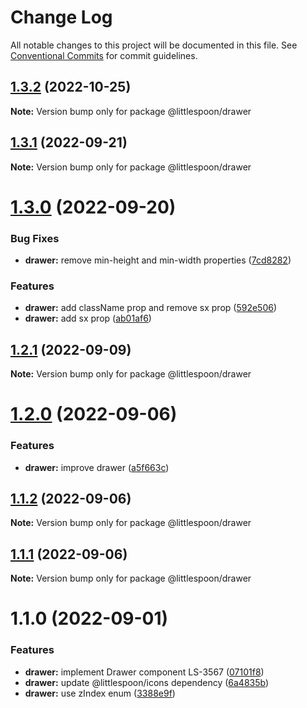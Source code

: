 # Change Log

All notable changes to this project will be documented in this file.
See [Conventional Commits](https://conventionalcommits.org) for commit guidelines.

## [1.3.2](https://github.com/little-spoon-dev/design-system/compare/@littlespoon/drawer@1.3.1...@littlespoon/drawer@1.3.2) (2022-10-25)

**Note:** Version bump only for package @littlespoon/drawer

## [1.3.1](https://github.com/little-spoon-dev/design-system/compare/@littlespoon/drawer@1.3.0...@littlespoon/drawer@1.3.1) (2022-09-21)

**Note:** Version bump only for package @littlespoon/drawer

# [1.3.0](https://github.com/little-spoon-dev/design-system/compare/@littlespoon/drawer@1.2.1...@littlespoon/drawer@1.3.0) (2022-09-20)

### Bug Fixes

- **drawer:** remove min-height and min-width properties ([7cd8282](https://github.com/little-spoon-dev/design-system/commit/7cd8282a08e5cbdc6160db7972ad3c786ad40a55))

### Features

- **drawer:** add className prop and remove sx prop ([592e506](https://github.com/little-spoon-dev/design-system/commit/592e50604bb9c18cd66a7cd3cc270672ad6ed12f))
- **drawer:** add sx prop ([ab01af6](https://github.com/little-spoon-dev/design-system/commit/ab01af6c9cf457bf352939e3dc3ca0a4073417f1))

## [1.2.1](https://github.com/little-spoon-dev/design-system/compare/@littlespoon/drawer@1.2.0...@littlespoon/drawer@1.2.1) (2022-09-09)

**Note:** Version bump only for package @littlespoon/drawer

# [1.2.0](https://github.com/little-spoon-dev/design-system/compare/@littlespoon/drawer@1.1.2...@littlespoon/drawer@1.2.0) (2022-09-06)

### Features

- **drawer:** improve drawer ([a5f663c](https://github.com/little-spoon-dev/design-system/commit/a5f663c8c7a00bf6f2849192139988acd2e4e6b4))

## [1.1.2](https://github.com/little-spoon-dev/design-system/compare/@littlespoon/drawer@1.1.1...@littlespoon/drawer@1.1.2) (2022-09-06)

**Note:** Version bump only for package @littlespoon/drawer

## [1.1.1](https://github.com/little-spoon-dev/design-system/compare/@littlespoon/drawer@1.1.0...@littlespoon/drawer@1.1.1) (2022-09-06)

**Note:** Version bump only for package @littlespoon/drawer

# 1.1.0 (2022-09-01)

### Features

- **drawer:** implement Drawer component LS-3567 ([07101f8](https://github.com/little-spoon-dev/design-system/commit/07101f8d936c624465dc09c2f6da24d34bf1557e))
- **drawer:** update @littlespoon/icons dependency ([6a4835b](https://github.com/little-spoon-dev/design-system/commit/6a4835b2b345ecbff752c35a51576ef134a9f4ee))
- **drawer:** use zIndex enum ([3388e9f](https://github.com/little-spoon-dev/design-system/commit/3388e9f9f1efdec6b317596c0f5ec2f414449ed9))
